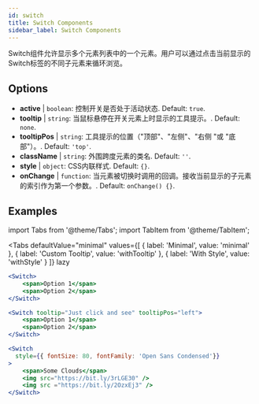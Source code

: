 ```yaml
---
id: switch
title: Switch Components
sidebar_label: Switch Components
---
```


Switch组件允许显示多个元素列表中的一个元素。用户可以通过点击当前显示的Switch标签的不同子元素来循环浏览。

## Options

* __active__ | `boolean`: 控制开关是否处于活动状态. Default: `true`.
* __tooltip__ | `string`: 当鼠标悬停在开关元素上时显示的工具提示。. Default: `none`.
* __tooltipPos__ | `string`: 工具提示的位置（"顶部"、"左侧"、"右侧 "或 "底部"）。. Default: `'top'`.
* __className__ | `string`: 外围跨度元素的类名. Default: `''`.
* __style__ | `object`: CSS内联样式. Default: `{}`.
* __onChange__ | `function`: 当元素被切换时调用的回调。接收当前显示的子元素的索引作为第一个参数。. Default: `onChange() {}`.


## Examples

import Tabs from '@theme/Tabs';
import TabItem from '@theme/TabItem';

<Tabs
    defaultValue="minimal"
    values={[
        { label: 'Minimal', value: 'minimal' },
        { label: 'Custom Tooltip', value: 'withTooltip' },
        { label: 'With Style', value: 'withStyle' }
    ]}
    lazy
>

<TabItem value="minimal">

```jsx live
<Switch>
    <span>Option 1</span>
    <span>Option 2</span>
</Switch>
```

</TabItem>

<TabItem value="withTooltip">

```jsx live
<Switch tooltip="Just click and see" tooltipPos="left">
    <span>Option 1</span>
    <span>Option 2</span>
</Switch>
```

</TabItem>

<TabItem value="withStyle">

```jsx live
<Switch  
  style={{ fontSize: 80, fontFamily: 'Open Sans Condensed'}} 
>
    <span>Some Clouds</span>
    <img src="https://bit.ly/3rLGE30" />
    <img src ="https://bit.ly/2OzxEj3" />
</Switch>
```

</TabItem>

</Tabs>
